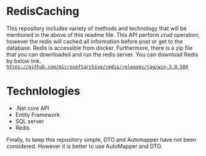 # RedisCaching
This repository includes variety of methods and technology that will be mentioned in the above of this readme file. 
This API perform crud operation, however the redis will cached all information before post or get to the database. 
Redis is accessible from docker. Furthermore, there is a zip file that you can downloaded and run the redis server.
You can download Redis by below link.
<code>https://github.com/microsoftarchive/redis/releases/tag/win-3.0.504</code>

# Technlologies
- .Net core API
- Entity Framework
- SQL server 
- Redis

Finally, to keep this repository simple, DTO and Automapper have not been considered. However it is better to use AutoMapper and DTO.

